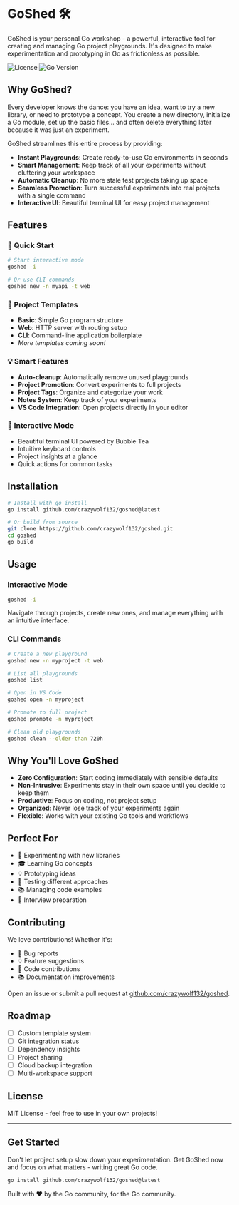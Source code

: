 # GoShed 🛠️

GoShed is your personal Go workshop - a powerful, interactive tool for creating and managing Go project playgrounds. It's designed to make experimentation and prototyping in Go as frictionless as possible.

![License](https://img.shields.io/badge/license-MIT-blue.svg)
![Go Version](https://img.shields.io/badge/go-%3E%3D%201.16-blue)

## Why GoShed?

Every developer knows the dance: you have an idea, want to try a new library, or need to prototype a concept. You create a new directory, initialize a Go module, set up the basic files... and often delete everything later because it was just an experiment.

GoShed streamlines this entire process by providing:

- **Instant Playgrounds**: Create ready-to-use Go environments in seconds
- **Smart Management**: Keep track of all your experiments without cluttering your workspace
- **Automatic Cleanup**: No more stale test projects taking up space
- **Seamless Promotion**: Turn successful experiments into real projects with a single command
- **Interactive UI**: Beautiful terminal UI for easy project management

## Features

### 🚀 Quick Start
```bash
# Start interactive mode
goshed -i

# Or use CLI commands
goshed new -n myapi -t web
```

### 🎯 Project Templates
- **Basic**: Simple Go program structure
- **Web**: HTTP server with routing setup
- **CLI**: Command-line application boilerplate
- *More templates coming soon!*

### 💡 Smart Features
- **Auto-cleanup**: Automatically remove unused playgrounds
- **Project Promotion**: Convert experiments to full projects
- **Project Tags**: Organize and categorize your work
- **Notes System**: Keep track of your experiments
- **VS Code Integration**: Open projects directly in your editor

### 🎨 Interactive Mode
- Beautiful terminal UI powered by Bubble Tea
- Intuitive keyboard controls
- Project insights at a glance
- Quick actions for common tasks

## Installation

```bash
# Install with go install
go install github.com/crazywolf132/goshed@latest

# Or build from source
git clone https://github.com/crazywolf132/goshed.git
cd goshed
go build
```

## Usage

### Interactive Mode
```bash
goshed -i
```
Navigate through projects, create new ones, and manage everything with an intuitive interface.

### CLI Commands
```bash
# Create a new playground
goshed new -n myproject -t web

# List all playgrounds
goshed list

# Open in VS Code
goshed open -n myproject

# Promote to full project
goshed promote -n myproject

# Clean old playgrounds
goshed clean --older-than 720h
```

## Why You'll Love GoShed

- **Zero Configuration**: Start coding immediately with sensible defaults
- **Non-Intrusive**: Experiments stay in their own space until you decide to keep them
- **Productive**: Focus on coding, not project setup
- **Organized**: Never lose track of your experiments again
- **Flexible**: Works with your existing Go tools and workflows

## Perfect For

- 🧪 Experimenting with new libraries
- 🎓 Learning Go concepts
- 💡 Prototyping ideas
- 🧪 Testing different approaches
- 📚 Managing code examples
- 🎯 Interview preparation

## Contributing

We love contributions! Whether it's:
- 🐛 Bug reports
- 💡 Feature suggestions
- 🔨 Code contributions
- 📚 Documentation improvements

Open an issue or submit a pull request at [github.com/crazywolf132/goshed](https://github.com/crazywolf132/goshed).

## Roadmap

- [ ] Custom template system
- [ ] Git integration status
- [ ] Dependency insights
- [ ] Project sharing
- [ ] Cloud backup integration
- [ ] Multi-workspace support

## License

MIT License - feel free to use in your own projects!

---

## Get Started

Don't let project setup slow down your experimentation. Get GoShed now and focus on what matters - writing great Go code.

```bash
go install github.com/crazywolf132/goshed@latest
```

Built with ❤️ by the Go community, for the Go community.